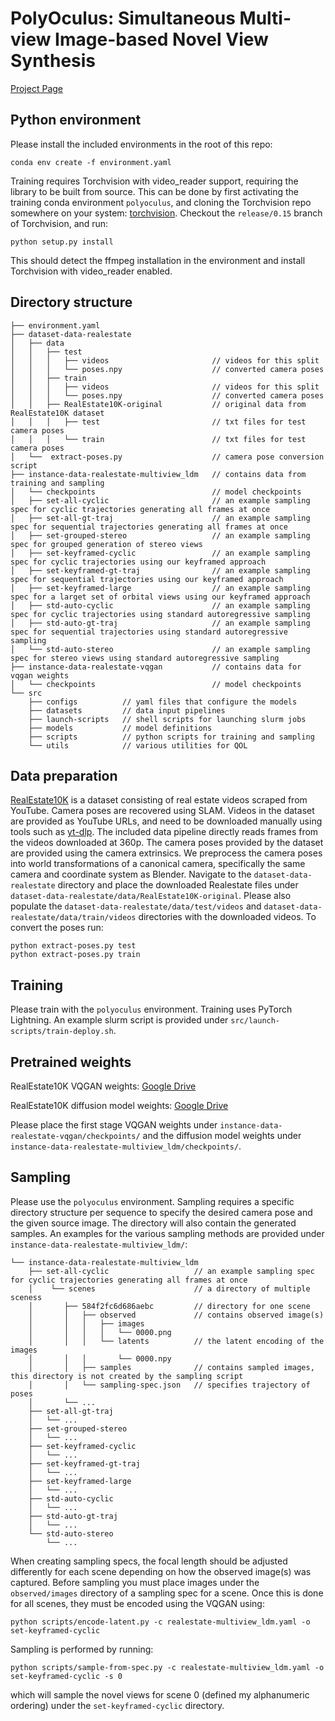 # PolyOculus: Simultaneous Multi-view Image-based Novel View Synthesis
[Project Page](https://yorkucvil.github.io/PolyOculus-NVS)

## Python environment
Please install the included environments in the root of this repo:
```
conda env create -f environment.yaml
```
Training requires Torchvision with video_reader support, requiring the library to be built from source.
This can be done by first activating the training conda environment `polyoculus`, and cloning the Torchvision repo somewhere on your system: [torchvision](https://github.com/pytorch/vision/tree/release/0.15).
Checkout the `release/0.15` branch of Torchvision, and run:
```
python setup.py install
```
This should detect the ffmpeg installation in the environment and install Torchvision with video_reader enabled.

## Directory structure
```
├── environment.yaml
├── dataset-data-realestate
│   ├── data
│   │   ├── test
│   │   │   ├── videos                       // videos for this split
│   │   │   └── poses.npy                    // converted camera poses
│   │   ├── train
│   │   │   ├── videos                       // videos for this split
│   │   │   └── poses.npy                    // converted camera poses
│   │   ├── RealEstate10K-original           // original data from RealEstate10K dataset
│   │   │   ├── test                         // txt files for test camera poses
│   │   │   └── train                        // txt files for test camera poses
│   └──  extract-poses.py                    // camera pose conversion script
├── instance-data-realestate-multiview_ldm   // contains data from training and sampling
│   └── checkpoints                          // model checkpoints
│   ├── set-all-cyclic                       // an example sampling spec for cyclic trajectories generating all frames at once
│   ├── set-all-gt-traj                      // an example sampling spec for sequential trajectories generating all frames at once
│   ├── set-grouped-stereo                   // an example sampling spec for grouped generation of stereo views
│   ├── set-keyframed-cyclic                 // an example sampling spec for cyclic trajectories using our keyframed approach
│   ├── set-keyframed-gt-traj                // an example sampling spec for sequential trajectories using our keyframed approach
│   ├── set-keyframed-large                  // an example sampling spec for a larget set of orbital views using our keyframed approach
│   ├── std-auto-cyclic                      // an example sampling spec for cyclic trajectories using standard autoregressive sampling
│   ├── std-auto-gt-traj                     // an example sampling spec for sequential trajectories using standard autoregressive sampling
│   └── std-auto-stereo                      // an example sampling spec for stereo views using standard autoregressive sampling
├── instance-data-realestate-vqgan           // contains data for vqgan weights
│   └── checkpoints                          // model checkpoints
└── src
    ├── configs          // yaml files that configure the models
    ├── datasets         // data input pipelines
    ├── launch-scripts   // shell scripts for launching slurm jobs
    ├── models           // model definitions
    ├── scripts          // python scripts for training and sampling
    └── utils            // various utilities for QOL
```

## Data preparation
[RealEstate10K](https://google.github.io/realestate10k) is a dataset consisting of real estate videos scraped from YouTube. Camera poses are recovered using SLAM.
Videos in the dataset are provided as YouTube URLs, and need to be downloaded manually using tools such as [yt-dlp](https://github.com/yt-dlp/yt-dlp).
The included data pipeline directly reads frames from the videos downloaded at 360p.
The camera poses provided by the dataset are provided using the camera extrinsics. We preprocess the camera poses into world transformations of a canonical camera, specifically the same camera and coordinate system as Blender.
Navigate to the `dataset-data-realestate` directory and place the downloaded Realestate files under `dataset-data-realestate/data/RealEstate10K-original`.
Please also populate the `dataset-data-realestate/data/test/videos` and `dataset-data-realestate/data/train/videos` directories with the downloaded videos.
To convert the poses run:
```
python extract-poses.py test
python extract-poses.py train
```

## Training
Please train with the `polyoculus` environment.
Training uses PyTorch Lightning. An example slurm script is provided under `src/launch-scripts/train-deploy.sh`.

## Pretrained weights
RealEstate10K VQGAN weights: [Google Drive](https://drive.google.com/file/d/1OdoBd6ChbusRc4gSsvw16XKyqOmfwB1p/view?usp=drive_link)

RealEstate10K diffusion model weights: [Google Drive](https://drive.google.com/file/d/1Og_USg-8uzfakVC41TJ3SD-eSzJ-JSUH/view?usp=drive_link)

Please place the first stage VQGAN weights under `instance-data-realestate-vqgan/checkpoints/` and the diffusion model weights under `instance-data-realestate-multiview_ldm/checkpoints/`.

## Sampling
Please use the `polyoculus` environment.
Sampling requires a specific directory structure per sequence to specify the desired camera pose and the given source image.
The directory will also contain the generated samples.
An examples for the various sampling methods are provided under `instance-data-realestate-multiview_ldm/`:
```
└── instance-data-realestate-multiview_ldm
    ├── set-all-cyclic                   // an example sampling spec for cyclic trajectories generating all frames at once
    │    └── scenes                      // a directory of multiple sceness
    │       ├── 584f2fc6d686aebc         // directory for one scene
    │       │   ├── observed             // contains observed image(s)
    │       │   │   ├── images
    │       │   │   │   └── 0000.png
    │       │   │   └── latents          // the latent encoding of the images
    │       │   │       └── 0000.npy
    │       │   ├── samples              // contains sampled images, this directory is not created by the sampling script
    │       │   └── sampling-spec.json   // specifies trajectory of poses
    │       └── ...
    ├── set-all-gt-traj
    │   └── ...
    ├── set-grouped-stereo
    │   └── ...
    ├── set-keyframed-cyclic
    │   └── ...
    ├── set-keyframed-gt-traj
    │   └── ...
    ├── set-keyframed-large
    │   └── ...
    ├── std-auto-cyclic
    │   └── ...
    ├── std-auto-gt-traj
    │   └── ...
    └── std-auto-stereo
        └── ...
```
When creating sampling specs, the focal length should be adjusted differently for each scene depending on how the observed image(s) was captured.
Before sampling you must place images under the `observed/images` directory of a sampling spec for a scene.
Once this is done for all scenes, they must be encoded using the VQGAN using:
```
python scripts/encode-latent.py -c realestate-multiview_ldm.yaml -o set-keyframed-cyclic
```
Sampling is performed by running:
```
python scripts/sample-from-spec.py -c realestate-multiview_ldm.yaml -o set-keyframed-cyclic -s 0
```
which will sample the novel views for scene 0 (defined my alphanumeric ordering) under the `set-keyframed-cyclic` directory.
